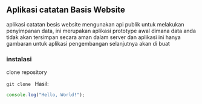 ## Aplikasi catatan Basis Website
aplikasi catatan besis website mengunakan api publik untuk melakukan penyimpanan data, ini merupakan aplikasi prototype awal dimana data anda tidak akan tersimpan secara aman dalam server dan aplikasi ini hanya gambaran untuk aplikasi pengembangan selanjutnya akan di buat

### instalasi 
clone repository

`git clone `
Hasil:
```javascript
console.log("Hello, World!");
